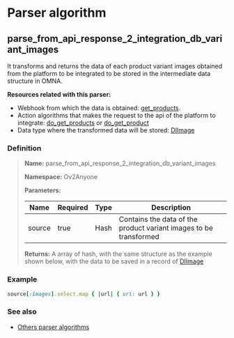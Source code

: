 # Parser algorithm
 
## parse_from_api_response_2_integration_db_variant_images

It transforms and returns the data of each product variant images obtained from the platform to be integrated to be stored in 
the intermediate data structure in OMNA.

**Resources related with this parser:**

* Webhook from which the data is obtained: [get_products](../webhooks/overview.md?id=get_products).
* Action algorithms that makes the request to the api of the platform to integrate:
  [do_get_products](../action-algorithms/do_get_products.md) or [do_get_product](../action-algorithms/do_get_product.md)
* Data type where the transformed data will be stored: [DIImage](../data-types/DIImage.md)
    
### Definition

> **Name:** parse_from_api_response_2_integration_db_variant_images
> 
> **Namespace:** Ov2Anyone
>
> **Parameters:**
> 
> | Name | Required | Type | Description |
> | ---- | -------- | ---- | ----------- |
> | source | true | Hash | Contains the data of the product variant images to be transformed |
>
> **Returns:** A array of hash, with the same structure as the example shown below, with the data to be saved in a record of [DIImage](../data-types/DIImage.md)

### Example
```ruby
source[:images].select.map { |url| { url: url } }
```

### See also
* [Others parser algorithms](overview?id=parse_from_api_response_2_integration_db_variant_images)